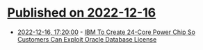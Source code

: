 # [Published on 2022-12-16](index.md)

* [2022-12-16, 17:20:00](https://developers.slashdot.org/story/22/12/16/1519205/ibm-to-create-24-core-power-chip-so-customers-can-exploit-oracle-database-license?utm_source=rss1.0mainlinkanon&utm_medium=feed) - [IBM To Create 24-Core Power Chip So Customers Can Exploit Oracle Database License](https://developers.slashdot.org/story/22/12/16/1519205/ibm-to-create-24-core-power-chip-so-customers-can-exploit-oracle-database-license?utm_source=rss1.0mainlinkanon&utm_medium=feed)
